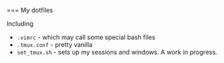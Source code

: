 === My dotfiles

Including
* `.vimrc` - which may call some special bash files
* `.tmux.conf` - pretty vanilla
* `set_tmux.sh` - sets up my sessions and windows. A work in progress.
